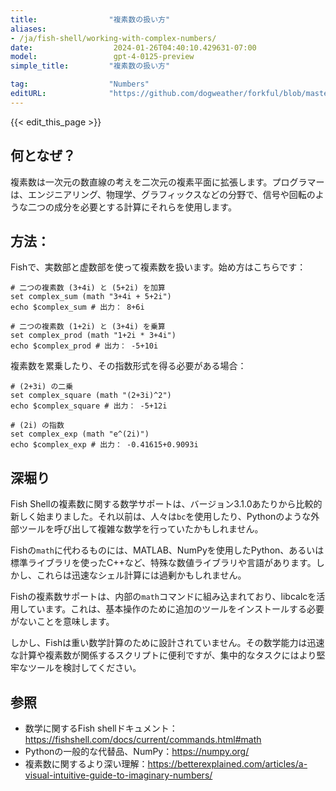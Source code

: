 ```yaml
---
title:                "複素数の扱い方"
aliases:
- /ja/fish-shell/working-with-complex-numbers/
date:                  2024-01-26T04:40:10.429631-07:00
model:                 gpt-4-0125-preview
simple_title:         "複素数の扱い方"

tag:                  "Numbers"
editURL:              "https://github.com/dogweather/forkful/blob/master/content/ja/fish-shell/working-with-complex-numbers.md"
---
```


{{< edit_this_page >}}

## 何となぜ？
複素数は一次元の数直線の考えを二次元の複素平面に拡張します。プログラマーは、エンジニアリング、物理学、グラフィックスなどの分野で、信号や回転のような二つの成分を必要とする計算にそれらを使用します。

## 方法：
Fishで、実数部と虚数部を使って複素数を扱います。始め方はこちらです：

```fish
# 二つの複素数 (3+4i) と (5+2i) を加算
set complex_sum (math "3+4i + 5+2i")
echo $complex_sum # 出力： 8+6i

# 二つの複素数 (1+2i) と (3+4i) を乗算
set complex_prod (math "1+2i * 3+4i")
echo $complex_prod # 出力： -5+10i
```

複素数を累乗したり、その指数形式を得る必要がある場合：

```fish
# (2+3i) の二乗
set complex_square (math "(2+3i)^2")
echo $complex_square # 出力： -5+12i

# (2i) の指数
set complex_exp (math "e^(2i)")
echo $complex_exp # 出力： -0.41615+0.9093i
```

## 深堀り
Fish Shellの複素数に関する数学サポートは、バージョン3.1.0あたりから比較的新しく始まりました。それ以前は、人々は`bc`を使用したり、Pythonのような外部ツールを呼び出して複雑な数学を行っていたかもしれません。

Fishの`math`に代わるものには、MATLAB、NumPyを使用したPython、あるいは標準ライブラリを使ったC++など、特殊な数値ライブラリや言語があります。しかし、これらは迅速なシェル計算には過剰かもしれません。

Fishの複素数サポートは、内部の`math`コマンドに組み込まれており、libcalcを活用しています。これは、基本操作のために追加のツールをインストールする必要がないことを意味します。

しかし、Fishは重い数学計算のために設計されていません。その数学能力は迅速な計算や複素数が関係するスクリプトに便利ですが、集中的なタスクにはより堅牢なツールを検討してください。

## 参照
- 数学に関するFish shellドキュメント：https://fishshell.com/docs/current/commands.html#math
- Pythonの一般的な代替品、NumPy：https://numpy.org/
- 複素数に関するより深い理解：https://betterexplained.com/articles/a-visual-intuitive-guide-to-imaginary-numbers/
